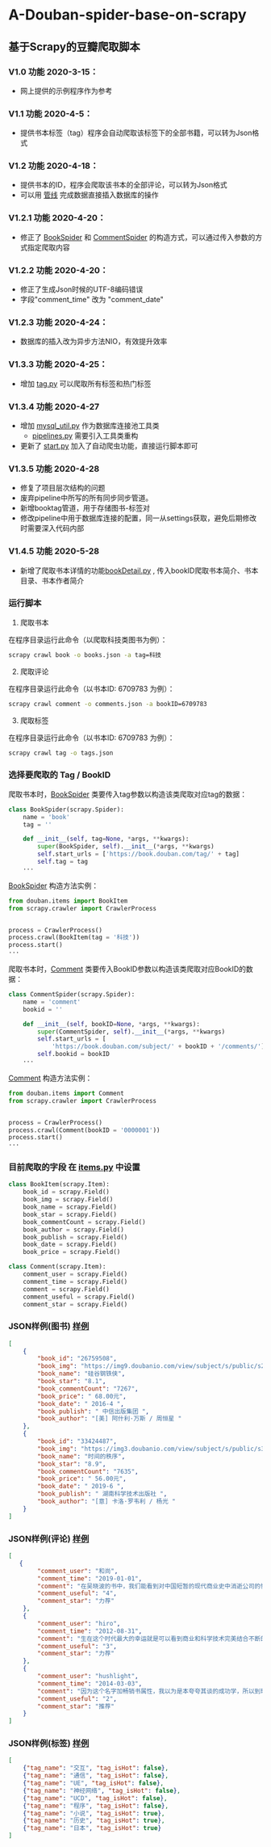 # A-Douban-spider-base-on-scrapy
## 基于Scrapy的豆瓣爬取脚本
### V1.0 功能 2020-3-15：
- 网上提供的示例程序作为参考

### V1.1 功能 2020-4-5：
- 提供书本标签（tag）程序会自动爬取该标签下的全部书籍，可以转为Json格式

### V1.2 功能 2020-4-18：
- 提供书本的ID，程序会爬取该书本的全部评论，可以转为Json格式
- 可以用 [管线](douban/douban/pipelines.py) 完成数据直接插入数据库的操作

### V1.2.1 功能 2020-4-20：
- 修正了 [BookSpider](douban/douban/spiders/book.py) 和 [CommentSpider](douban/douban/spiders/comment.py) 的构造方式，可以通过传入参数的方式指定爬取内容

### V1.2.2 功能 2020-4-20：
- 修正了生成Json时候的UTF-8编码错误
- 字段"comment_time" 改为 "comment_date"
  
### V1.2.3 功能 2020-4-24：
- 数据库的插入改为异步方法NIO，有效提升效率

### V1.3.3 功能 2020-4-25：
- 增加 [tag.py](douban/douban/spiders/tag.py) 可以爬取所有标签和热门标签

### V1.3.4 功能 2020-4-27
- 增加 [mysql_util.py](douban/douban/utils/mysql_util.py) 作为数据库连接池工具类
  - [pipelines.py](douban/douban/pipelines.py) 需要引入工具类重构
- 更新了 [start.py](douban/douban/start.py) 加入了自动爬虫功能，直接运行脚本即可

### V1.3.5 功能 2020-4-28
- 修复了项目层次结构的问题
- 废弃pipeline中所写的所有同步同步管道。
- 新增booktag管道，用于存储图书-标签对
- 修改pipeline中用于数据库连接的配置，同一从settings获取，避免后期修改时需要深入代码内部

### V1.4.5 功能 2020-5-28
- 新增了爬取书本详情的功能[bookDetail.py](douban/douban/spiders/bookDetail.py) , 传入bookID爬取书本简介、书本目录、书本作者简介

### 运行脚本

1. 爬取书本

在程序目录运行此命令（以爬取科技类图书为例）：

```bash
scrapy crawl book -o books.json -a tag=科技
```

2. 爬取评论

在程序目录运行此命令（以书本ID: 6709783 为例）：

```bash
scrapy crawl comment -o comments.json -a bookID=6709783
```

3. 爬取标签

在程序目录运行此命令（以书本ID: 6709783 为例）：

```bash
scrapy crawl tag -o tags.json
```

### 选择要爬取的 Tag / BookID 

爬取书本时，[BookSpider](douban/douban/spiders/book.py) 类要传入tag参数以构造该类爬取对应tag的数据：

```python
class BookSpider(scrapy.Spider):
    name = 'book'
    tag = ''

    def __init__(self, tag=None, *args, **kwargs):
        super(BookSpider, self).__init__(*args, **kwargs)
        self.start_urls = ['https://book.douban.com/tag/' + tag]
        self.tag = tag
    ···
```
[BookSpider](douban/douban/spiders/book.py) 构造方法实例：
```python
from douban.items import BookItem
from scrapy.crawler import CrawlerProcess


process = CrawlerProcess()
process.crawl(BookItem(tag = '科技'))
process.start()
···
```

爬取书本时，[Comment](douban/douban/spiders/comment.py) 类要传入BookID参数以构造该类爬取对应BookID的数据：

```python
class CommentSpider(scrapy.Spider):
    name = 'comment'
    bookid = ''

    def __init__(self, bookID=None, *args, **kwargs):
        super(CommentSpider, self).__init__(*args, **kwargs)
        self.start_urls = [
            'https://book.douban.com/subject/' + bookID + '/comments/']
        self.bookid = bookID
    ···
```

[Comment](douban/douban/spiders/comment.py) 构造方法实例：
```python
from douban.items import Comment
from scrapy.crawler import CrawlerProcess


process = CrawlerProcess()
process.crawl(Comment(bookID = '0000001'))
process.start()
···
```

### 目前爬取的字段 在 [items.py](https://github.com/Douban-spider-by-Pipixie/Scrapy/blob/master/douban/douban/items.py) 中设置

```python
class BookItem(scrapy.Item):
    book_id = scrapy.Field()
    book_img = scrapy.Field()
    book_name = scrapy.Field()
    book_star = scrapy.Field()
    book_commentCount = scrapy.Field()
    book_author = scrapy.Field()
    book_publish = scrapy.Field()
    book_date = scrapy.Field()
    book_price = scrapy.Field()

class Comment(scrapy.Item):
    comment_user = scrapy.Field()
    comment_time = scrapy.Field()
    comment = scrapy.Field()
    comment_useful = scrapy.Field()
    comment_star = scrapy.Field()
```

### JSON样例(图书) [样例](https://github.com/Douban-spider-by-Pipixie/Scrapy/blob/master/douban/books.json)
```json
[
    {
        "book_id": "26759508",
        "book_img": "https://img9.doubanio.com/view/subject/s/public/s28571694.jpg",
        "book_name": "硅谷钢铁侠",
        "book_star": "8.1",
        "book_commentCount": "7267",
        "book_price": " 68.00元",
        "book_date": " 2016-4 ",
        "book_publish": " 中信出版集团 ",
        "book_author": "[美] 阿什利·万斯 / 周恒星 "
    },
    {
        "book_id": "33424487",
        "book_img": "https://img3.doubanio.com/view/subject/s/public/s32332471.jpg",
        "book_name": "时间的秩序",
        "book_star": "8.9",
        "book_commentCount": "7635",
        "book_price": " 56.00元",
        "book_date": " 2019-6 ",
        "book_publish": " 湖南科学技术出版社 ",
        "book_author": "[意] 卡洛·罗韦利 / 杨光 "
    }
]
```

### JSON样例(评论) [样例](https://github.com/Douban-spider-by-Pipixie/Scrapy/blob/master/douban/comments.json)
```json
[
   {
        "comment_user": "和尚",
        "comment_time": "2019-01-01",
        "comment": "在吴晓波的书中，我们能看到对中国短暂的现代商业史中消逝公司的惋惜，实际上我们也常假设：某某公司若还存在会如何。但世间没有如果，这本书给了一个很独特的视角：“一个公司的死亡是对社会最后的一次贡献”。既然一个公司无法再适应，那能通过自身的消逝为后来者提供警示和腾出市场资源，伤害的是自己，但有利于整个社会。这个自由主义十足的观点，也适用于我们这个正在极度变化和充满竞争中社会的每个个体。",
        "comment_useful": "4",
        "comment_star": "力荐"
    },
    {
        "comment_user": "hiro",
        "comment_time": "2012-08-31",
        "comment": "生在这个时代最大的幸运就是可以看到商业和科学技术完美结合不断的改变这个世界的面貌，不断的改变我们的生活方式。   吴军博士不断的说能赶上科技发展的浪潮便不枉此生，每次读到这，心里都很不受用。",
        "comment_useful": "3",
        "comment_star": "力荐"
    },
    {
        "comment_user": "hushlight",
        "comment_time": "2014-03-03",
        "comment": "因为这个名字加畅销书属性，我以为是本夸夸其谈的成功学，所以到现在才看完。蛮有意思的IT史，文笔朴实生动。批评的声音多指此书结论过于简略，细节失之确凿，没有一手材料。我嚼着这书本来定位也不是商学院案例分析，几十块钱能让你知道以前不知道的东西，还想要什么啊",
        "comment_useful": "2",
        "comment_star": "推荐"
    }
]
```

### JSON样例(标签) [样例](douban/tags.json)
```json
[
    {"tag_name": "交互", "tag_isHot": false},
    {"tag_name": "通信", "tag_isHot": false},
    {"tag_name": "UE", "tag_isHot": false},
    {"tag_name": "神经网络", "tag_isHot": false},
    {"tag_name": "UCD", "tag_isHot": false},
    {"tag_name": "程序", "tag_isHot": false},
    {"tag_name": "小说", "tag_isHot": true},
    {"tag_name": "历史", "tag_isHot": true},
    {"tag_name": "日本", "tag_isHot": true}
]
```
